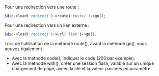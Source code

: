 Pour une redirection vers une route :
```php
$dic->load('redirect')->route('route/')->go();
```

Pour une redirection vers un lien externe :
```php
$dic->load('redirect')->url('lien')->go();
```

Lors de l'utilisation de la méthode route(), avant la méthode go(), vous pouvez également :
- Avec la méthode code(), indiquer le code (200 par exemple).
- Avec la méthode with(), créer une session flash, valable sur un unique chargement de page, aveec la clé et la valeur passées en paramètre.